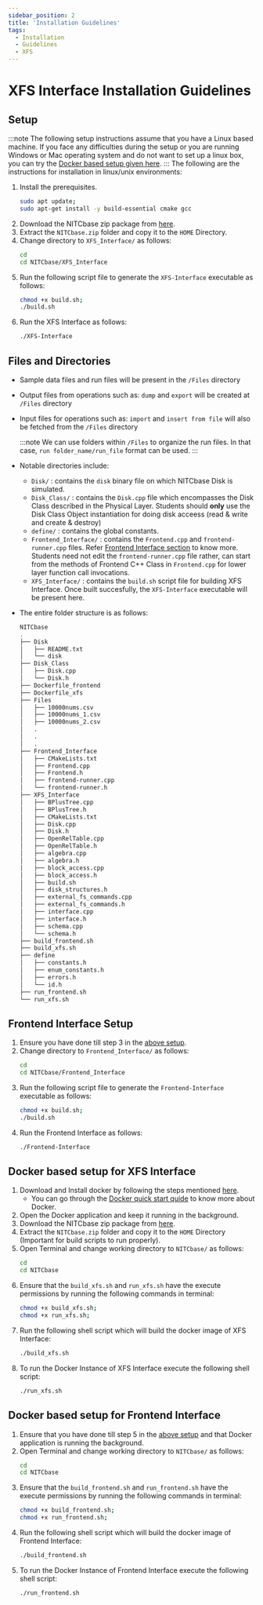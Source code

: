 ```yaml
---
sidebar_position: 2
title: 'Installation Guidelines'
tags:
  - Installation
  - Guidelines
  - XFS
---
```

# XFS Interface Installation Guidelines
## Setup
:::note
The following setup instructions assume that you have a Linux based machine. If you face any difficulties during the setup or you are running Windows or Mac operating system and do not want to set up a linux box, you can try the [Docker based setup given here](#docker-based-setup-for-xfs-interface).
:::
The following are the instructions for installation in linux/unix environments:
1. Install the prerequisites.
    ```bash
    sudo apt update;
    sudo apt-get install -y build-essential cmake gcc
    ```
2. Download the NITCbase zip package from [here](https://github.com/Nitcbase/nitcbase-download/raw/main/NITCbase.zip).
3. Extract the `NITCbase.zip` folder and copy it to the `HOME` Directory.
4. Change directory to `XFS_Interface/`  as follows:
    ```bash
    cd
    cd NITCbase/XFS_Interface
    ```
5. Run the following script file to generate the `XFS-Interface` executable as follows:
    ```bash
    chmod +x build.sh;
    ./build.sh
    ```
6. Run the XFS Interface as follows:
    ```bash
    ./XFS-Interface
    ```

## Files and Directories
* Sample data files and run files will be present in the `/Files` directory
* Output files from operations such as: `dump` and `export` will be created at  `/Files` directory
* Input files for operations such as: `import` and `insert from file` will also be fetched from the `/Files` directory

  :::note
    We can use folders within `/Files` to organize the run files. In that case, `run folder_name/run_file` format can be used.
  :::

* Notable directories include:
  * `Disk/` : contains the `disk` binary file on which NITCbase Disk is simulated.
  *  `Disk_Class/` : contains the `Disk.cpp` file which encompasses the Disk Class described in the Physical Layer. Students should **only** use the Disk Class Object instantiation for doing disk acceess (read & write and create & destroy)
  *  `define/` : contains the global constants.
  *  `Frontend_Interface/` : contains the `Frontend.cpp` and `frontend-runner.cpp` files. Refer [Frontend Interface section](../Design/Frontend/introduction.md) to know more. Students need not edit the `frontend-runner.cpp` file rather, can start from the methods of Frontend C++ Class in `Frontend.cpp` for lower layer function call invocations.
  *  `XFS_Interface/` : contains the `build.sh` script file for building XFS Interface. Once built succesfully, the `XFS-Interface` executable will be present here.

* The entire folder structure is as follows:
  ```bash
  NITCbase
  .
  ├── Disk
  │   ├── README.txt
  │   └── disk
  ├── Disk_Class
  │   ├── Disk.cpp
  │   └── Disk.h
  ├── Dockerfile_frontend
  ├── Dockerfile_xfs
  ├── Files
  │   ├── 10000nums.csv
  │   ├── 10000nums_1.csv
  │   ├── 10000nums_2.csv
  │   .
  │   .
  │   .
  ├── Frontend_Interface
  │   ├── CMakeLists.txt
  │   ├── Frontend.cpp
  │   ├── Frontend.h
  │   ├── frontend-runner.cpp
  │   └── frontend-runner.h
  ├── XFS_Interface
  │   ├── BPlusTree.cpp
  │   ├── BPlusTree.h
  │   ├── CMakeLists.txt
  │   ├── Disk.cpp
  │   ├── Disk.h
  │   ├── OpenRelTable.cpp
  │   ├── OpenRelTable.h
  │   ├── algebra.cpp
  │   ├── algebra.h
  │   ├── block_access.cpp
  │   ├── block_access.h
  │   ├── build.sh
  │   ├── disk_structures.h
  │   ├── external_fs_commands.cpp
  │   ├── external_fs_commands.h
  │   ├── interface.cpp
  │   ├── interface.h
  │   ├── schema.cpp
  │   └── schema.h
  ├── build_frontend.sh
  ├── build_xfs.sh
  ├── define
  │   ├── constants.h
  │   ├── enum_constants.h
  │   ├── errors.h
  │   └── id.h
  ├── run_frontend.sh
  └── run_xfs.sh
  ```

## Frontend Interface Setup
1. Ensure you have done till step 3 in the [above setup](#setup).
2. Change directory to `Frontend_Interface/`  as follows:
    ```bash
    cd
    cd NITCbase/Frontend_Interface
    ```
3. Run the following script file to generate the `Frontend-Interface` executable as follows:
    ```bash
    chmod +x build.sh;
    ./build.sh
    ```
4. Run the Frontend Interface as follows:
    ```bash
    ./Frontend-Interface
    ```

## Docker based setup for XFS Interface

1. Download and Install docker by following the steps mentioned [here](https://docs.docker.com/get-docker/).
   * You can go through the [Docker quick start quide](https://docs.docker.com/get-started/) to know more about Docker.
2. Open the Docker application and keep it running in the background.
3. Download the NITCbase zip package from [here](https://github.com/Nitcbase/nitcbase-download/raw/main/NITCbase.zip).
4. Extract the `NITCbase.zip` folder and copy it to the `HOME` Directory (Important for build scripts to run properly).
5. Open Terminal and change working directory to `NITCbase/`  as follows:
    ```bash
    cd
    cd NITCbase
    ```
6. Ensure that the `build_xfs.sh` and `run_xfs.sh` have the execute permissions by running the following commands in terminal:
    ```bash
    chmod +x build_xfs.sh;
    chmod +x run_xfs.sh;
    ```
7. Run the following shell script which will build the docker image of XFS Interface:
    ```bash
    ./build_xfs.sh
    ```
8.  To run the Docker Instance of XFS Interface execute the following shell script:
    ```bash
    ./run_xfs.sh
    ```

## Docker based setup for Frontend Interface

1. Ensure that you have done till step 5 in the [above setup](#docker-based-setup-for-xfs-interface) and that Docker application is running the background.
2. Open Terminal and change working directory to `NITCbase/` as follows:
    ```bash
    cd
    cd NITCbase
    ```
3. Ensure that the `build_frontend.sh` and `run_frontend.sh` have the execute permissions by running the following commands in terminal:
    ```bash
    chmod +x build_frontend.sh;
    chmod +x run_frontend.sh;
    ```
4. Run the following shell script which will build the docker image of Frontend Interface:
    ```bash
    ./build_frontend.sh
    ```
5.  To run the Docker Instance of Frontend Interface execute the following shell script:
    ```bash
    ./run_frontend.sh
    ```